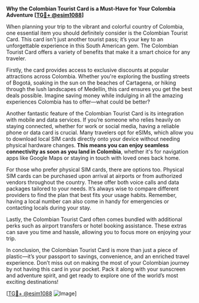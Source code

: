 **Why the Colombian Tourist Card is a Must-Have for Your Colombia Adventure [[TG💪+ @esim1088](https://t.me/s/esim1088)]**

When planning your trip to the vibrant and colorful country of Colombia, one essential item you should definitely consider is the Colombian Tourist Card. This card isn't just another tourist pass; it’s your key to an unforgettable experience in this South American gem. The Colombian Tourist Card offers a variety of benefits that make it a smart choice for any traveler.

Firstly, the card provides access to exclusive discounts at popular attractions across Colombia. Whether you're exploring the bustling streets of Bogotá, soaking in the sun on the beaches of Cartagena, or hiking through the lush landscapes of Medellín, this card ensures you get the best deals possible. Imagine saving money while indulging in all the amazing experiences Colombia has to offer—what could be better?

Another fantastic feature of the Colombian Tourist Card is its integration with mobile and data services. If you’re someone who relies heavily on staying connected, whether for work or social media, having a reliable phone or data card is crucial. Many travelers opt for eSIMs, which allow you to download local SIM cards directly onto your device without needing physical hardware changes. **This means you can enjoy seamless connectivity as soon as you land in Colombia**, whether it's for navigation apps like Google Maps or staying in touch with loved ones back home.

For those who prefer physical SIM cards, there are options too. Physical SIM cards can be purchased upon arrival at airports or from authorized vendors throughout the country. These offer both voice calls and data packages tailored to your needs. It’s always wise to compare different providers to find the plan that best fits your usage habits. Remember, having a local number can also come in handy for emergencies or contacting locals during your stay.

Lastly, the Colombian Tourist Card often comes bundled with additional perks such as airport transfers or hotel booking assistance. These extras can save you time and hassle, allowing you to focus more on enjoying your trip.

In conclusion, the Colombian Tourist Card is more than just a piece of plastic—it’s your passport to savings, convenience, and an enriched travel experience. Don’t miss out on making the most of your Colombian journey by not having this card in your pocket. Pack it along with your sunscreen and adventure spirit, and get ready to explore one of the world’s most exciting destinations!

[[TG💪+ @esim1088](https://t.me/s/esim1088) ![Image](https://i.postimg.cc/Y0z9fWf4/image.png)]